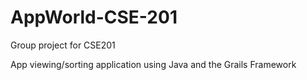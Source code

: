 # AppWorld-CSE-201
Group project for CSE201

App viewing/sorting application using Java and the Grails Framework
